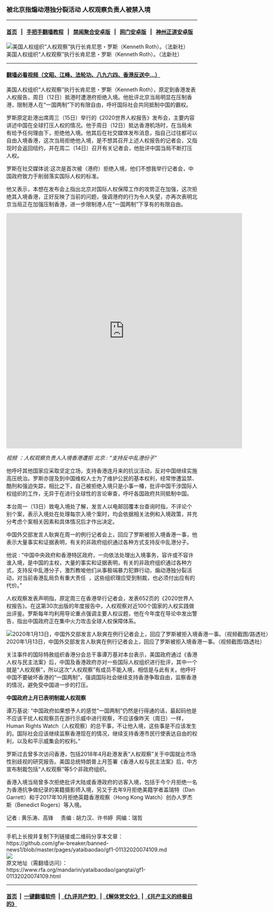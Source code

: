 ### 被北京指煽动港独分裂活动    人权观察负责人被禁入境
------------------------

#### [首页](https://github.com/gfw-breaker/banned-news1/blob/master/README.md) &nbsp;&nbsp;|&nbsp;&nbsp; [手把手翻墙教程](https://github.com/gfw-breaker/guides/wiki) &nbsp;&nbsp;|&nbsp;&nbsp; [禁闻聚合安卓版](https://github.com/gfw-breaker/bn-android) &nbsp;&nbsp;|&nbsp;&nbsp; [网门安卓版](https://github.com/oGate2/oGate) &nbsp;&nbsp;|&nbsp;&nbsp; [神州正道安卓版](https://github.com/SzzdOgate/update) 



<div id="headerimg">
 <img alt="美国人权组织“人权观察”执行长肯尼思・罗斯（Kenneth Roth）。（法新社）" src="https://www.rfa.org/mandarin/yataibaodao/gangtai/gf1-01132020074109.html/000_1NN6IS.jpg/@@images/937f837b-8580-4617-91c1-6d8486a234c6.jpeg" title="美国人权组织“人权观察”执行长肯尼思・罗斯（Kenneth Roth）。（法新社）"/>
 <div id="headerimgcontents">
  <div id="headerimgcaption">
   <span>
    美国人权组织“人权观察”执行长肯尼思・罗斯（Kenneth Roth）。（法新社）
   </span>
   <!-- zoomattribute -->
  </div>
  <!-- headerimgcaption -->
 </div>
 <!-- headerimagecontents -->
</div>

<hr/>


#### [翻墙必看视频（文昭、江峰、法轮功、八九六四、香港反送中...）](http://167.172.214.107/home.html)

<div id="storytext">
 <div>
  <div class="slot_header">
  </div>
 </div>
 <p>
  美国人权组织“人权观察”执行长肯尼思・罗斯（Kenneth Roth），原定到香港发表人权报告，周日（12日）抵港时遭港府拒绝入境。他批评北京当局明显在压制香港，限制港人在“一国两制”下的有限自由，呼吁国际社会共同抵制中国的霸权。
 </p>
 <p>
  罗斯原定赴港出席周三（15日）举行的《2020世界人权报告》发布会，主要内容讲述中国在全球打压人权的情况。他于周日（12日）抵达香港机场时，在当局未有给予任何理由下，拒绝他入境。他其后在社交媒体发布消息，指自己过往都可以自由入境香港，这次当局拒绝他入境，是不想其召开上述人权报告的记者会，又指现时会返回纽约，并在周二（14日）召开有关记者会，他批评中国当局不断打压人权。
 </p>
 <p>
 </p>
 <p>
 </p>
 <p>
  罗斯在社交媒体说∶这次是首次被（港府）拒绝入境，他们不想我举行记者会，中国政府致力于削弱落实国际人权的标准。
 </p>
 <p>
  他又表示，本想在发布会上指出北京对国际人权保障工作的攻势正在加强，这次拒绝其入境香港，正好反映了当前的问题，强调港府的行为令人失望，亦再次表明北京当局正在加强压制香港，进一步限制港人在“一国两制”下享有的有限自由。
 </p>
 <p>
 </p>
 <p>
  <iframe frameborder="0" height="620" scrolling="no" src="https://www.facebook.com/plugins/video.php?href=https%3A%2F%2Fwww.facebook.com%2FRFAChinese%2Fvideos%2F2586711891652972%2F&amp;show_text=0&amp;width=622" width="622">
  </iframe>
 </p>
 <p>
  <i>
   视频
   <span>
    <span title="人权观察负责人入境香港遭拒 北京 : “支持反中乱港份子”">
     ：人权观察负责人入境香港遭拒 北京 : “支持反中乱港份子”
    </span>
   </span>
  </i>
 </p>
 <p>
 </p>
 <p>
  他呼吁其他国家应采取坚定立场，支持香港连月来的抗议活动，反对中国继续实施高压统治。罗斯亦提及到中国维权人士为了维护公民的基本权利，经常惨遭监禁、酷刑和强迫失踪，相比之下，自己被拒绝入境只是小事一椿，批评中国干涉国际人权组织的工作，无异于在进行全球性的言论审查，呼吁各国政府共同抵制中国。
 </p>
 <p>
  本台周一（13日）致电入境处了解，发言人以电邮回覆本台查询时指，不评论个别个案，表示入境处在处理每宗入境个案时，均会依据相关法例和入境政策，并充分考虑个案相关因素和具体情况后才作出决定。
 </p>
 <p>
  中国外交部发言人耿爽在周一的例行记者会上，回应了罗斯被拒入境香港一事，他表示大量事实和证据表明，有关的非政府组织通过各种方式支持反中乱港分子。
 </p>
 <p>
  他说 : “中国中央政府和香港特区政府，一向依法处理出入境事务，容许或不容许谁入境，是中国的主权，大量的事实和证据表明，有关的非政府组织通过各种方式，支持反中乱港分子，激烈教唆他们从事极端暴力犯罪行动，煽动港独分裂活动，对当前香港乱局负有重大责任  ，这些组织理应受到制裁，也必须付出应有的代价。”
 </p>
 <p>
  人权观察发表声明指，原定周三在香港举行记者会，发表652页的《2020世界人权报告》。在这第30次出版的年度报告中，人权观察对近100个国家的人权实践做出评鉴。罗斯每年均利用导论重点强调主要人权议题，他在今年度在导论中发出警告，指出中国政府正在集中火力攻击全球人权保障体系。
 </p>
 <p>
 </p>
 <p>
  <div class="image-inline captioned" style="width:1500px;">
   <div style="width:1500px;">
    <img alt="2020年1月13日，中国外交部发言人耿爽在例行记者会上，回应了罗斯被拒入境香港一事。（视频截图/路透社）" src="https://www.rfa.org/mandarin/yataibaodao/gangtai/gf1-01132020074109.html/gf-1.jpg" title="2020年1月13日，中国外交部发言人耿爽在例行记者会上，回应了罗斯被拒入境香港一事。（视频截图/路透社）"/>
   </div>
   <div class="image-caption">
    <span style="width:1500px;">
     2020年1月13日，中国外交部发言人耿爽在例行记者会上，回应了罗斯被拒入境香港一事。（视频截图/路透社）
    </span>
    <span class="copyright">
    </span>
   </div>
  </div>
 </p>
 <p>
  关注事件的国际特赦组织香港分会总干事谭万基对本台表示，美国政府通过《香港人权与民主法案》后，中国及香港政府亦对一些国际人权组织进行批评，其中一个就是“人权观察”，所以这次“人权观察”有成员不能入境，相信是与此有关。他呼吁中国不要破坏香港的“一国两制”，强调国际社会继续支持香港争取自由，监察香港的情况，避免受中国进一步的打压。
 </p>
 <p>
  <b>
   中国政府上月已表明制裁人权观察
  </b>
 </p>
 <p>
  谭万基说∶ “中国政府如果想予人的感觉“一国两制”仍然是行得通的话，最起码他是不应该干扰人权观察员在游行示威中进行观察，不应该像昨天（周日）一样，Human Rights Watch（人权观察）的总干事，不让他入境，这些事是不应该发生的。国际社会应该继续监察香港现在的情况，继续支持香港市民行使表达自由的权利，以及和平示威集会的权利。”
 </p>
 <p>
  罗斯过去曾多次访问香港，包括2018年4月赴港发表“人权观察”关于中国就业市场性别歧视的研究报告。美国总统特朗普上月签署《香港人权与民主法案》后，中方宣布制裁包括“人权观察”等5个非政府组织。
 </p>
 <p>
  香港入境当局曾多次拒绝批评大陆或香港政府的访客入境，包括于今个月拒绝一名为香港抗争做纪录的美籍摄影师入境，另又于去年9月拒绝美籍学者盖瑞特（Dan Garrett）和于2017年10月拒绝英籍香港观察（Hong Kong Watch）创办人罗杰斯（Benedict Rogers）等入境。
 </p>
 <p>
 </p>
 <p>
  记者 : 黄乐涛、高锋     责编 : 胡力汉、许书婷  网编：瑞哲
 </p>
</div>

<hr/>
手机上长按并复制下列链接或二维码分享本文章：<br/>
https://github.com/gfw-breaker/banned-news1/blob/master/pages/yataibaodao/gf1-01132020074109.md <br/>
<a href='https://github.com/gfw-breaker/banned-news1/blob/master/pages/yataibaodao/gf1-01132020074109.md'><img src='https://github.com/gfw-breaker/banned-news1/blob/master/pages/yataibaodao/gf1-01132020074109.md.png'/></a> <br/>
原文地址（需翻墙访问）：https://www.rfa.org/mandarin/yataibaodao/gangtai/gf1-01132020074109.html


------------------------
#### [首页](https://github.com/gfw-breaker/banned-news1/blob/master/README.md) &nbsp;|&nbsp; [一键翻墙软件](https://github.com/gfw-breaker/nogfw/blob/master/README.md) &nbsp;| [《九评共产党》](https://github.com/gfw-breaker/9ping.md/blob/master/README.md#九评之一评共产党是什么) | [《解体党文化》](https://github.com/gfw-breaker/jtdwh.md/blob/master/README.md) | [《共产主义的终极目的》](https://github.com/gfw-breaker/gczydzjmd.md/blob/master/README.md)


<img src='http://gfw-breaker.win/banned-news/pages/yataibaodao/gf1-01132020074109.md' width='0px' height='0px'/>